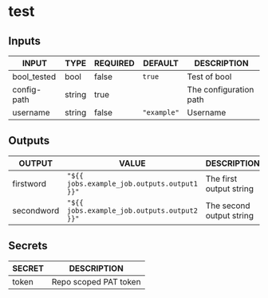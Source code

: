 # test

## Inputs

<!-- AUTO-DOC-INPUT:START - Do not remove or modify this section -->

|    INPUT    |  TYPE  | REQUIRED |   DEFAULT   |      DESCRIPTION       |
|-------------|--------|----------|-------------|------------------------|
| bool_tested |  bool  |  false   |   `true`    |      Test of bool      |
| config-path | string |   true   |             | The configuration path |
|  username   | string |  false   | `"example"` |        Username        |

<!-- AUTO-DOC-INPUT:END -->

## Outputs

<!-- AUTO-DOC-OUTPUT:START - Do not remove or modify this section -->

|   OUTPUT   |                    VALUE                    |       DESCRIPTION        |
|------------|---------------------------------------------|--------------------------|
| firstword  | `"${{ jobs.example_job.outputs.output1 }}"` | The first output string  |
| secondword | `"${{ jobs.example_job.outputs.output2 }}"` | The second output string |

<!-- AUTO-DOC-OUTPUT:END -->

## Secrets

<!-- AUTO-DOC-SECRETS:START - Do not remove or modify this section -->

| SECRET |      DESCRIPTION      |
|--------|-----------------------|
| token  | Repo scoped PAT token |

<!-- AUTO-DOC-SECRETS:END -->
